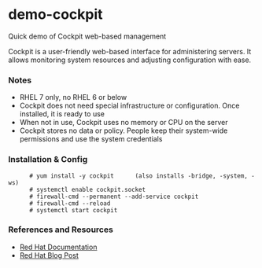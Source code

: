 # demo-cockpit

Quick demo of Cockpit web-based management

Cockpit is a user-friendly web-based interface for administering servers. It allows monitoring system resources and adjusting configuration with ease.

### Notes
* RHEL 7 only, no RHEL 6 or below
* Cockpit does not need special infrastructure or configuration. Once installed, it is ready to use
* When not in use, Cockpit uses no memory or CPU on the server
* Cockpit stores no data or policy. People keep their system-wide permissions and use the system credentials

### Installation & Config
```
      # yum install -y cockpit 		(also installs -bridge, -system, -ws)
      # systemctl enable cockpit.socket
      # firewall-cmd --permanent --add-service cockpit
      # firewall-cmd --reload
      # systemctl start cockpit
```

### References and Resources
* [Red Hat Documentation](https://access.redhat.com/documentation/en-us/red_hat_enterprise_linux/7/html/getting_started_with_cockpit/)
* [Red Hat Blog Post](https://www.redhat.com/en/blog/linux-system-administration-management-console-cockpit?utm_medium=Email&utm_campaign=weekly&sc_cid=701f2000000tpY4AAI)
